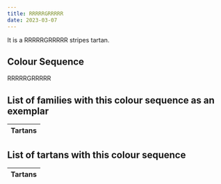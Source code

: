 ```yaml
---
title: RRRRRGRRRRR
date: 2023-03-07
---
```

<no value>

It is a RRRRRGRRRRR stripes tartan.


## Colour Sequence
RRRRRGRRRRR

## List of families with this colour sequence as an exemplar

| Tartans |
|---------------|


## List of tartans with this colour sequence

| Tartans |
|---------------|
